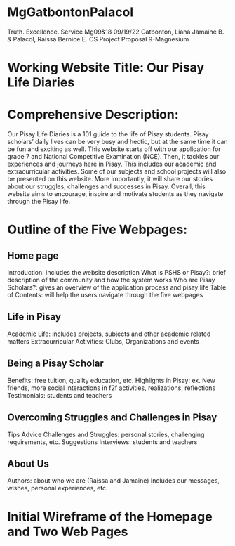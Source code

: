 # MgGatbontonPalacol
Truth. Excellence. Service
Mg09&18										09/19/22
Gatbonton, Liana Jamaine B. & Palacol, Raissa Bernice E.			CS Project Proposal
9-Magnesium


# Working Website Title: Our Pisay Life Diaries

# Comprehensive Description:
Our Pisay Life Diaries is a 101 guide to the life of Pisay students. Pisay scholars’ daily lives can be very busy and hectic, but at the same time it can be fun and exciting as well. This website starts off with our application for grade 7 and National Competitive Examination (NCE). Then, it tackles our experiences and journeys here in Pisay. This includes our academic and extracurricular activities. Some of our subjects and school projects will also be presented on this website. More importantly, it will share our stories about our struggles, challenges and successes in Pisay. Overall, this website aims to encourage, inspire and motivate students as they navigate through the Pisay life. 

# Outline of the Five Webpages:
## Home page
Introduction: includes the website description
What is PSHS or Pisay?: brief description of the community and how the system works
Who are Pisay Scholars?: gives an overview of the application process and pisay life
Table of Contents: will help the users navigate through the five webpages

## Life in Pisay
Academic Life: includes projects, subjects and other academic related matters
Extracurricular Activities: Clubs, Organizations and events

## Being a Pisay Scholar
Benefits: free tuition, quality education, etc.
Highlights in Pisay: ex. New friends, more social interactions in f2f activities, realizations, reflections
Testimonials: students and teachers

## Overcoming Struggles and Challenges in Pisay
Tips
Advice
Challenges and Struggles: personal stories, challenging requirements, etc.
Suggestions
Interviews: students and teachers

## About Us
Authors: about who we are (Raissa and Jamaine)
Includes our messages, wishes, personal experiences, etc.


# Initial Wireframe of the Homepage and Two Web Pages

